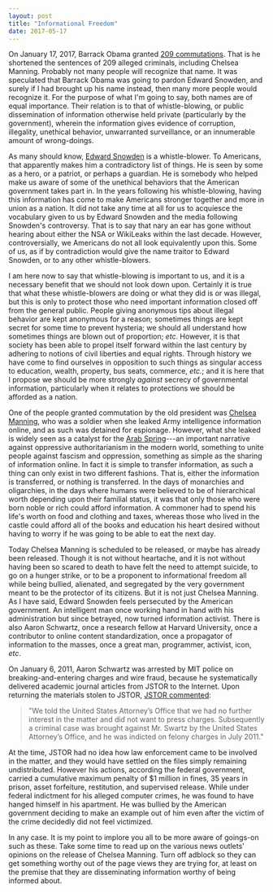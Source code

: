 ```yaml
---
layout: post
title: "Informational Freedom"
date: 2017-05-17
---
```


On January 17, 2017, Barrack Obama
granted [209 commutations](https://www.justice.gov/pardon/obama-commutations).
That is he shortened the sentences of 209 alleged criminals, including Chelsea
Manning. Probably not many people will recognize that name. It was speculated
that Barrack Obama was going to pardon Edward Snowden, and surely if I had
brought up his name instead, then many more people would recognize it. For the
purpose of what I'm going to say, both names are of equal importance. Their
relation is to that of whistle-blowing, or public dissemination of information
otherwise held private (particularly by the government), wherein the information
gives evidence of corruption, illegality, unethical behavior, unwarranted
surveillance, or an innumerable amount of wrong-doings.

As many should
know, [Edward Snowden](https://en.wikipedia.org/wiki/Edward_Snowden) is a
whistle-blower. To Americans, that apparently makes him a contradictory list of
things. He is seen by some as a hero, or a patriot, or perhaps a guardian. He is
somebody who helped make us aware of some of the unethical behaviors that the
American government takes part in. In the years following his whistle-blowing,
having this information has come to make Americans stronger together and more in
union as a nation. It did not take any time at all for us to acquiesce the
vocabulary given to us by Edward Snowden and the media following Snowden's
controversy. That is to say that nary an ear has gone without hearing about
either the NSA or WikiLeaks within the last decade. However, controversially, we
Americans do not all look equivalently upon this. Some of us, as if by
contradiction would give the name traitor to Edward Snowden, or to any other
whistle-blowers.

I am here now to say that whistle-blowing is important to us, and it is a
necessary benefit that we should not look down upon. Certainly it is true that
what these whistle-blowers are doing or what they did is or was illegal, but
this is only to protect those who need important information closed off from the
general public. People giving anonymous tips about illegal behavior are kept
anonymous for a reason; sometimes things are kept secret for some time to
prevent hysteria; we should all understand how sometimes things are blown out of
proportion; _etc_. However, it is that society has been able to propel itself
forward within the last century by adhering to notions of civil liberties and
equal rights. Through history we have come to find ourselves in opposition to
such things as singular access to education, wealth, property, bus seats,
commerce, _etc._; and it is here that I propose we should be more strongly
_against_ secrecy of governmental information, particularly when it relates to
protections we should be afforded as a nation.

One of the people granted commutation by the old president
was [Chelsea Manning](https://en.wikipedia.org/wiki/Chelsea_Manning), who was a
soldier when she leaked Army intelligence information online, and as such was
detained for espionage. However, what she leaked is widely seen as a catalyst
for the
[Arab Spring](http://www.worldaffairsjournal.org/article/wikihistory-did-leaks-inspire-arab-spring)---an
important narrative against oppressive authoritarianism in the modern world,
something to unite people against fascism and oppression, something as simple as
the sharing of information online. In fact it is simple to transfer information,
as such a thing can only exist in two different fashions. That is, either the
information is transferred, or nothing is transferred. In the days of monarchies
and oligarchies, in the days where humans were believed to be of hierarchical
worth depending upon their familial status, it was that only those who were born
noble or rich could afford information. A commoner had to spend his life's worth
on food and clothing and taxes, whereas those who lived in the castle could
afford all of the books and education his heart desired without having to worry
if he was going to be able to eat the next day.

Today Chelsea Manning is scheduled to be released, or maybe has already been
released. Though it is not without heartache, and it is not without having been
so scared to death to have felt the need to attempt suicide, to go on a hunger
strike, or to be a proponent to informational freedom all while being bullied,
alienated, and segregated by the very government meant to be the protector of
its citizens. But it is not just Chelsea Manning. As I have said, Edward Snowden
feels persecuted by the American government. An intelligent man once working
hand in hand with his administration but since betrayed, now turned information
activist. There is also Aaron Schwartz, once a research fellow at Harvard
University, once a contributor to online content standardization, once a
propagator of information to the masses, once a great man, programmer, activist,
icon, _etc_.

On January 6, 2011, Aaron Schwartz was arrested by MIT police on
breaking-and-entering charges and wire fraud, because he systematically
delivered academic journal articles from JSTOR to the Internet. Upon returning
the materials stolen to JSTOR, [JSTOR commented](http://docs.jstor.org/):

> "We told the United States Attorney’s Office that we had no further interest
> in the matter and did not want to press charges. Subsequently a criminal case
> was brought against Mr. Swartz by the United States Attorney’s Office, and he
> was indicted on felony charges in July 2011."

At the time, JSTOR had no idea how law enforcement came to be involved in the
matter, and they would have settled on the files simply remaining undistributed.
However his actions, according the federal government, carried a cumulative
maximum penalty of \$1 million in fines, 35 years in prison, asset forfeiture,
restitution, and supervised release. While under federal indictment for his
alleged computer crimes, he was found to have hanged himself in his apartment.
He was bullied by the American government deciding to make an example out of him
even after the victim of the crime decidedly did not feel victimized.

In any case. It is my point to implore you all to be more aware of goings-on
such as these. Take some time to read up on the various news outlets' opinions
on the release of Chelsea Manning. Turn off adblock so they can get something
worthy out of the page views they are trying for, at least on the premise that
they are disseminating information worthy of being informed about.
